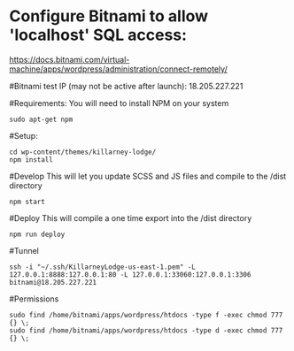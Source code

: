 # Configure Bitnami to allow 'localhost' SQL access:
https://docs.bitnami.com/virtual-machine/apps/wordpress/administration/connect-remotely/

#Bitnami test IP (may not be active after launch):
18.205.227.221

#Requirements:
You will need to install NPM on your system
```
sudo apt-get npm
```
#Setup:
```
cd wp-content/themes/killarney-lodge/
npm install
```
#Develop
This will let you update SCSS and JS files and compile to the /dist directory
```
npm start
```
#Deploy
This will compile a one time export into the /dist directory
```
npm run deploy
```
#Tunnel
```
ssh -i "~/.ssh/KillarneyLodge-us-east-1.pem" -L 127.0.0.1:8888:127.0.0.1:80 -L 127.0.0.1:33060:127.0.0.1:3306 bitnami@18.205.227.221
```
#Permissions
```
sudo find /home/bitnami/apps/wordpress/htdocs -type f -exec chmod 777 {} \;
sudo find /home/bitnami/apps/wordpress/htdocs -type d -exec chmod 777 {} \;
```
